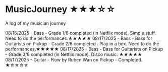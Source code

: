 # MusicJourney ★★★☆☆
A log of my musician journey

08/16/2025 - Bass - Grade 1/6 completed (in Netflix mode). Simple stuff. Need to do the performances.★★★★★
08/17/2025 - Bass - Bass for Guitarists on Pickup - Grade 2/6 completed . Play in a box. Need to do the performances.★★★★★
08/17/2025 - Bass - Bass for Guitarists on Pickup - Grade 3/6 completed (in Netflix mode). Disco music. ★★★★★
08/17/2025 - Guitar - Flow by Ruben Wan on Pickup - Completed. ★☆☆☆☆ 

